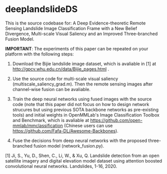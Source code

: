 # deeplandslideDS
This is the source codebase for: A Deep Evidence-theoretic Remote Sensing Landslide Image Classification Frame with a New Belief Divergence, Multi-scale Visual Saliency and an Improved Three-branched Fusion Model. 

**IMPORTANT**: The experiments of this paper can be repeated on your platform with the following steps: 

1. Download the Bijie landslide image dataset, which is avaliable in [1] at http://gpcv.whu.edu.cn/data/Bijie_pages.html . 

2. Use the source code for multi-scale visual saliency (multiscale_saliency_grad.m). Then the remote sensing images after channel-wise fusion can be avaliable.  

3. Train the deep neural networks using fused images with the source code (note that this paper did not focus on how to design network strucures but using previous SOTA backbone networks as pre-existing tools) and initial weights in OpenMMLab's Image Classification Toolbox and Benchmark, which is avaliable at https://github.com/open-mmlab/mmclassification (Chinese users can use https://github.com/Fafa-DL/Awesome-Backbones). 

4. Fuse the decisions from deep neural networks with the proposed three-branched fusion model (network_fusion.py). 

[1] Ji, S., Yu, D., Shen, C., Li, W., & Xu, Q. Landslide detection from an open satellite imagery and digital elevation model dataset using attention boosted convolutional neural networks. Landslides, 1-16, 2020. 
